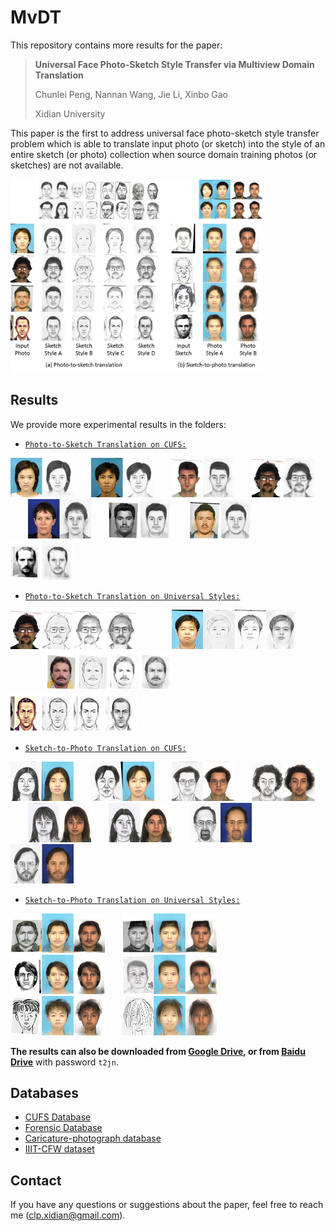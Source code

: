 # MvDT
This repository contains more results for the paper:

>**Universal Face Photo-Sketch Style Transfer via Multiview Domain Translation**
>
>Chunlei Peng, Nannan Wang, Jie Li, Xinbo Gao
>
>Xidian University

This paper is the first to address universal face photo-sketch style transfer problem which is able to translate input photo (or sketch) into the style of an entire sketch (or photo) collection when source domain
training photos (or sketches) are not available.

<img src="Figures/Figure1.jpg" width="80%">


## Results

We provide more experimental results in the folders:

- [`Photo-to-Sketch Translation on CUFS:`](Results/Photo-to-Sketch-CUFS/README.md)

<img src="Results/Photo-to-Sketch-CUFS/Results/10.jpg" width="20%">&emsp;&emsp;<img src="Results/Photo-to-Sketch-CUFS/Results/69.jpg" width="20%">&emsp;&emsp;<img src="Results/Photo-to-Sketch-CUFS/Results/83.jpg" width="20%">&emsp;&emsp;<img src="Results/Photo-to-Sketch-CUFS/Results/95.jpg" width="20%">&emsp;&emsp;<img src="Results/Photo-to-Sketch-CUFS/Results/194.jpg" width="20%">&emsp;&emsp;<img src="Results/Photo-to-Sketch-CUFS/Results/298.jpg" width="20%">&emsp;&emsp;<img src="Results/Photo-to-Sketch-CUFS/Results/270.jpg" width="20%">&emsp;&emsp;<img src="Results/Photo-to-Sketch-CUFS/Results/315.jpg" width="20%"> 


- [`Photo-to-Sketch Translation on Universal Styles:`](Results/Photo-to-Sketch-Universal/README.md)

<img src="Results/Photo-to-Sketch-Universal/Results/10.jpg" width="40%">&emsp;&emsp;&emsp;&emsp;<img src="Results/Photo-to-Sketch-Universal/Results/63.jpg" width="40%">&emsp;&emsp;&emsp;&emsp;<img src="Results/Photo-to-Sketch-Universal/Results/92.jpg" width="40%">&emsp;&emsp;&emsp;&emsp;<img src="Results/Photo-to-Sketch-Universal/Results/126.jpg" width="40%"> 

- [`Sketch-to-Photo Translation on CUFS:`](Results/Sketch-to-Photo-CUFS/README.md)

<img src="Results/Sketch-to-Photo-CUFS/Results/7.jpg" width="20%">&emsp;&emsp;<img src="Results/Sketch-to-Photo-CUFS/Results/67.jpg" width="20%">&emsp;&emsp;<img src="Results/Sketch-to-Photo-CUFS/Results/87.jpg" width="20%">&emsp;&emsp;<img src="Results/Sketch-to-Photo-CUFS/Results/128.jpg" width="20%">&emsp;&emsp;<img src="Results/Sketch-to-Photo-CUFS/Results/188.jpg" width="20%">&emsp;&emsp;<img src="Results/Sketch-to-Photo-CUFS/Results/189.jpg" width="20%">&emsp;&emsp;<img src="Results/Sketch-to-Photo-CUFS/Results/214.jpg" width="20%">&emsp;&emsp;<img src="Results/Sketch-to-Photo-CUFS/Results/243.jpg" width="20%"> 

- [`Sketch-to-Photo Translation on Universal Styles:`](Results/Sketch-to-Photo-Universal/README.md)

<img src="Results/Sketch-to-Photo-Universal/Results/1.jpg" width="30%">&emsp;&emsp;<img src="Results/Sketch-to-Photo-Universal/Results/18.jpg" width="30%">&emsp;&emsp;<img src="Results/Sketch-to-Photo-Universal/Results/35.jpg" width="30%">&emsp;&emsp;<img src="Results/Sketch-to-Photo-Universal/Results/52.jpg" width="30%">&emsp;&emsp;<img src="Results/Sketch-to-Photo-Universal/Results/75.jpg" width="30%">&emsp;&emsp;<img src="Results/Sketch-to-Photo-Universal/Results/58.jpg" width="30%"> 

**The results can also be downloaded from [Google Drive](https://drive.google.com/open?id=1gChfqjFrdysLVDtyzRjm3RCOGhMNXLgS), or from [Baidu Drive](https://pan.baidu.com/s/13_NaT3a-UOOrb7SFv0W_XQ)** with password `t2jn`.



## Databases

- [CUFS Database](http://mmlab.ie.cuhk.edu.hk/archive/facesketch.html)
- [Forensic Database](http://dx.doi.org/10.1109/TPAMI.2016.2542816)
- [Caricature-photograph database](http://www.gag.itu.edu.tr/CPdatabase/)
- [IIIT-CFW dataset](https://cvit.iiit.ac.in/research/projects/cvit-projects/cartoonfaces)

## Contact

If you have any questions or suggestions about the paper, feel free to reach me (clp.xidian@gmail.com).








